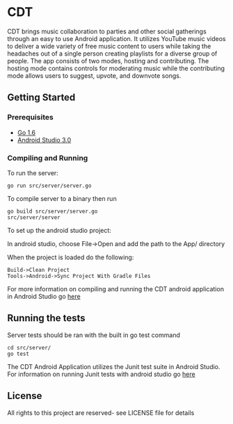 # CDT
CDT brings music collaboration to parties and other social gatherings through an easy to use Android application. It utilizes YouTube music videos to deliver a wide variety of free music content to users while taking the headaches out of a single person creating playlists for a diverse group of people. The app consists of two modes, hosting and contributing. The hosting mode contains controls for moderating music while the contributing mode allows users to suggest, upvote, and downvote songs.
 
## Getting Started

### Prerequisites
* [Go 1.6](https://www.digitalocean.com/community/tutorials/how-to-install-go-1-6-on-ubuntu-16-04)
* [Android Studio 3.0](https://developer.android.com/studio/index.html)

### Compiling and Running
To run the server:

	go run src/server/server.go

To compile server to a binary then run 

	go build src/server/server.go
	src/server/server

To set up the android studio project: 

In android studio, choose File->Open and add the path to the App/ directory

When the project is loaded do the following:
  
    Build->Clean Project
    Tools->Android->Sync Project With Gradle Files

For more information on compiling and running the CDT android application in Android Studio go [here](https://developer.android.com/studio/run/index.html)
	
## Running the tests
Server tests should be ran with the built in go test command

	cd src/server/
	go test 

The CDT Android Application utilizes the Junit test suite in Android Studio. For information on running Junit tests with android studio go [here](https://developer.android.com/training/testing/unit-testing/local-unit-tests.html)

## License
All rights to this project are reserved- see LICENSE file for details
